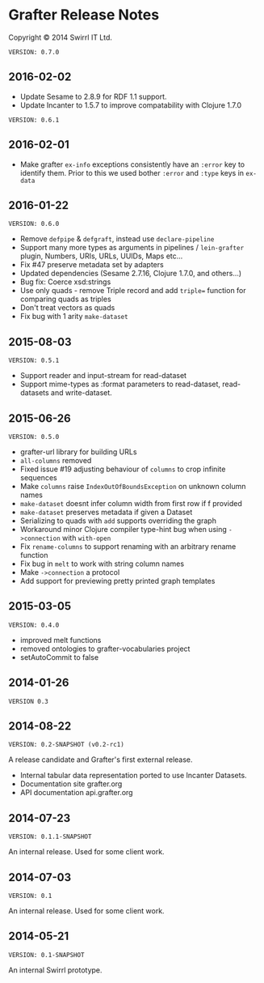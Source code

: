 # Grafter Release Notes

Copyright © 2014 Swirrl IT Ltd.

`VERSION: 0.7.0`

## 2016-02-02

- Update Sesame to 2.8.9 for RDF 1.1 support.
- Update Incanter to 1.5.7 to improve compatability with Clojure 1.7.0

`VERSION: 0.6.1`

## 2016-02-01

- Make grafter `ex-info` exceptions consistently have an `:error` key
  to identify them.  Prior to this we used bother `:error` and `:type`
  keys in `ex-data`

## 2016-01-22

`VERSION: 0.6.0`

- Remove `defpipe` & `defgraft`, instead use `declare-pipeline`
- Support many more types as arguments in pipelines / `lein-grafter`
  plugin, Numbers, URIs, URLs, UUIDs, Maps etc...
- Fix #47 preserve metadata set by adapters
- Updated dependencies (Sesame 2.7.16, Clojure 1.7.0, and others...)
- Bug fix: Coerce xsd:strings
- Use only quads - remove Triple record and add `triple=` function for comparing quads as triples
- Don't treat vectors as quads
- Fix bug with 1 arity `make-dataset`

## 2015-08-03
`VERSION: 0.5.1`

- Support reader and input-stream for read-dataset
- Support mime-types as :format parameters to read-dataset, read-datasets and write-dataset.

## 2015-06-26
`VERSION: 0.5.0`

- grafter-url library for building URLs
- `all-columns` removed
- Fixed issue #19 adjusting behaviour of `columns` to crop infinite sequences
- Make `columns` raise `IndexOutOfBoundsException` on unknown column names
- `make-dataset` doesnt infer column width from first row if f provided
- `make-dataset` preserves metadata if given a Dataset
- Serializing to quads with `add` supports overriding the graph
- Workaround minor Clojure compiler type-hint bug when using `->connection` with `with-open`
- Fix `rename-columns` to support renaming with an arbitrary rename function
- Fix bug in `melt` to work with string column names
- Make `->connection` a protocol
- Add support for previewing pretty printed graph templates

## 2015-03-05
`VERSION: 0.4.0`

- improved melt functions
- removed ontologies to grafter-vocabularies project
- setAutoCommit to false

## 2014-01-26
`VERSION 0.3`

## 2014-08-22
`VERSION: 0.2-SNAPSHOT (v0.2-rc1)`

A release candidate and Grafter's first external release.

- Internal tabular data representation ported to use Incanter
  Datasets.
- Documentation site grafter.org
- API documentation api.grafter.org

## 2014-07-23
`VERSION: 0.1.1-SNAPSHOT`

An internal release.  Used for some client work.

## 2014-07-03

`VERSION: 0.1`

An internal release.  Used for some client work.

## 2014-05-21

`VERSION: 0.1-SNAPSHOT`

An internal Swirrl prototype.
